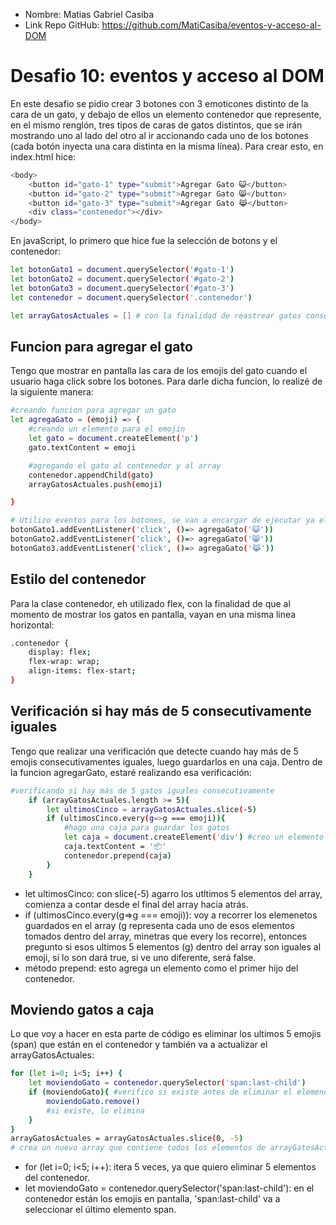 * Nombre: Matias Gabriel Casiba
* Link Repo GitHub: https://github.com/MatiCasiba/eventos-y-acceso-al-DOM

# Desafio 10: eventos y acceso al DOM
En este desafio se pidio crear 3 botones con 3 emoticones distinto de la cara de un gato, y debajo de ellos un elemento contenedor que represente, en el mismo renglón, tres tipos de caras de gatos distintos, que se irán mostrando uno al lado del otro al ir accionando cada uno de los botones (cada botón inyecta una cara distinta en la misma línea). Para crear esto, en index.html hice:
```sh
<body>
    <button id="gato-1" type="submit">Agregar Gato 😺</button>
    <button id="gato-2" type="submit">Agregar Gato 😸</button>
    <button id="gato-3" type="submit">Agregar Gato 😹</button>
    <div class="contenedor"></div>
</body>
```
En javaScript, lo primero que hice fue la selección de botons y el contenedor:
```sh
let botonGato1 = document.querySelector('#gato-1')
let botonGato2 = document.querySelector('#gato-2')
let botonGato3 = document.querySelector('#gato-3')
let contenedor = document.querySelector('.contenedor')

let arrayGatosActuales = [] # con la finalidad de reastrear gatos consecutivos
```

## Funcion para agregar el gato
Tengo que mostrar en pantalla las cara de los emojis del gato cuando el usuario haga click sobre los botones. Para darle dicha funcion, lo realizé de la siguiente manera:
```sh
#creando funcion para agregar un gato
let agregaGato = (emoji) => {
    #creando un elemento para el emojin
    let gato = document.createElement('p')
    gato.textContent = emoji

    #agregando el gato al contenedor y al array
    contenedor.appendChild(gato)
    arrayGatosActuales.push(emoji)

}

# Utilizo eventos para los botones, se van a encargar de ejecutar ya el código hecho de let agregaGato
botonGato1.addEventListener('click', ()=> agregaGato('😺'))
botonGato2.addEventListener('click', ()=> agregaGato('😸'))
botonGato3.addEventListener('click', ()=> agregaGato('😹'))
```

## Estilo del contenedor
Para la clase contenedor, eh utilizado flex, con la finalidad de que al momento de mostrar los gatos en pantalla, vayan en una misma linea horizontal:
```sh
.contenedor {
    display: flex;
    flex-wrap: wrap;
    align-items: flex-start;
}
```

## Verificación si hay más de 5 consecutivamente iguales
Tengo que realizar una verificación que detecte cuando hay más de 5 emojis consecutivamentes iguales, luego guardarlos en una caja. Dentro de la funcion agregarGato, estaré realizando esa verificación:
```sh
#verificando si hay más de 5 gatos iguales consecutivamente
    if (arrayGatosActuales.length >= 5){
        let ultimosCinco = arrayGatosActuales.slice(-5)
        if (ultimosCinco.every(g=>g === emoji)){
            #hago una caja para guardar los gatos
            let caja = document.createElement('div') #creo un elemento div dinamico  que tendrá el emoji de una caja
            caja.textContent = '📦'
            contenedor.prepend(caja)
        }
    }
```
* let ultimosCinco: con slice(-5) agarro los utltimos 5 elementos del array, comienza a contar desde el final del array hacia atrás.
* if (ultimosCinco.every(g=>g === emoji)): voy a recorrer los elemenetos guardados en el array (g representa cada uno de esos elementos tomados dentro del array, minetras que every los recorre), entonces pregunto si esos ultimos 5 elementos (g) dentro del array son iguales al emoji, si lo son dará true, si ve uno diferente, será false.
* método prepend: esto agrega un elemento como el primer hijo del contenedor.

## Moviendo gatos a caja
Lo que voy a hacer en esta parte de código es eliminar los ultimos 5 emojis (span) que están en el contenedor y también va a actualizar el arrayGatosActuales:
```sh
for (let i=0; i<5; i++) {
    let moviendoGato = contenedor.querySelector('span:last-child')
    if (moviendoGato){ #verifico si existe antes de eliminar el elemenot
        moviendoGato.remove() 
        #si existe, lo elimina
    }
}
arrayGatosActuales = arrayGatosActuales.slice(0, -5)
# crea un nuevo array que contiene todos los elementos de arrayGatosActuales, excepto los ultimos 5, esto muestra que 5 emojis se eliminaron del contenedor
```
* for (let i=0; i<5; i++): itera 5 veces, ya que quiero eliminar 5 elementos del contenedor.
* let moviendoGato = contenedor.querySelector('span:last-child'): en el contenedor están los emojis en pantalla, 'span:last-child' va a seleccionar el último elemento span.
